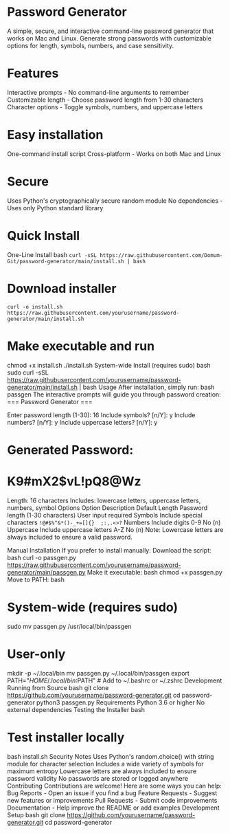 # Password Generator
A simple, secure, and interactive command-line password generator that works on Mac and Linux. Generate strong passwords with customizable options for length, symbols, numbers, and case sensitivity.

# Features
Interactive prompts - No command-line arguments to remember
Customizable length - Choose password length from 1-30 characters
Character options - Toggle symbols, numbers, and uppercase letters
# Easy installation 
One-command install script
Cross-platform - Works on both Mac and Linux
# Secure 
Uses Python's cryptographically secure random module
No dependencies - Uses only Python standard library
# Quick Install
One-Line Install
bash
`curl -sSL https://raw.githubusercontent.com/Domum-Git/password-generator/main/install.sh | bash`

# Download installer
```curl -o install.sh https://raw.githubusercontent.com/yourusername/password-generator/main/install.sh```

# Make executable and run
chmod +x install.sh
./install.sh
System-wide Install (requires sudo)
bash
sudo curl -sSL https://raw.githubusercontent.com/yourusername/password-generator/main/install.sh | bash
Usage
After installation, simply run:
bash
passgen
The interactive prompts will guide you through password creation:
=== Password Generator ===

Enter password length (1-30): 16
Include symbols? [n/Y]: y
Include numbers? [n/Y]: y
Include uppercase letters? [n/Y]: y

Generated Password:
====================
K9#mX2$vL!pQ8@Wz
====================

Length: 16 characters
Includes: lowercase letters, uppercase letters, numbers, symbol Options
Option	Description	Default
Length	Password length (1-30 characters)	User input required
Symbols	Include special characters `!@#$%^&*()-_+=[]{}	;:,.<>?`
Numbers	Include digits 0-9	No (n)
Uppercase	Include uppercase letters A-Z	No (n)
Note: Lowercase letters are always included to ensure a valid password.

Manual Installation
If you prefer to install manually:
Download the script:
bash
curl -o passgen.py https://raw.githubusercontent.com/yourusername/password-generator/main/passgen.py
Make it executable:
bash
chmod +x passgen.py
Move to PATH:
bash
# System-wide (requires sudo)
sudo mv passgen.py /usr/local/bin/passgen

# User-only
mkdir -p ~/.local/bin
mv passgen.py ~/.local/bin/passgen
export PATH="$HOME/.local/bin:$PATH"  # Add to ~/.bashrc or ~/.zshrc
Development
Running from Source
bash
git clone https://github.com/yourusername/password-generator.git
cd password-generator
python3 passgen.py
Requirements
Python 3.6 or higher
No external dependencies
Testing the Installer
bash
# Test installer locally
bash install.sh
Security Notes
Uses Python's random.choice() with string module for character selection
Includes a wide variety of symbols for maximum entropy
Lowercase letters are always included to ensure password validity
No passwords are stored or logged anywhere
Contributing
Contributions are welcome! Here are some ways you can help:
Bug Reports - Open an issue if you find a bug
Feature Requests - Suggest new features or improvements
Pull Requests - Submit code improvements
Documentation - Help improve the README or add examples
Development Setup
bash
git clone https://github.com/yourusername/password-generator.git
cd password-generator
